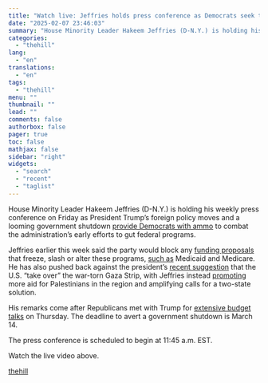 ```yaml
---
title: "Watch live: Jeffries holds press conference as Democrats seek to counter Trump actions"
date: "2025-02-07 23:46:03"
summary: "House Minority Leader Hakeem Jeffries (D-N.Y.) is holding his weekly press conference on Friday as President Trump’s foreign policy moves and a looming government shutdown provide Democrats with ammo to combat the administration’s early efforts to gut federal programs. Jeffries earlier this week said the party would block any funding..."
categories:
  - "thehill"
lang:
  - "en"
translations:
  - "en"
tags:
  - "thehill"
menu: ""
thumbnail: ""
lead: ""
comments: false
authorbox: false
pager: true
toc: false
mathjax: false
sidebar: "right"
widgets:
  - "search"
  - "recent"
  - "taglist"
---
```


House Minority Leader Hakeem Jeffries (D-N.Y.) is holding his weekly press conference on Friday as President Trump’s foreign policy moves and a looming government shutdown [provide Democrats with ammo](https://thehill.com/homenews/house/5123216-jeffries-government-shutdown-trump-orders/) to combat the administration’s early efforts to gut federal programs.

Jeffries earlier this week said the party would block any [funding proposals](https://thehill.com/policy/healthcare/5129158-elon-musk-cms-access/) that freeze, slash or alter these programs, [such as](https://thehill.com/policy/healthcare/5129158-elon-musk-cms-access/) Medicaid and Medicare. He has also pushed back against the president’s [recent suggestion](https://thehill.com/policy/international/5127021-trump-us-takeover-gaza/) that the U.S. “take over” the war-torn Gaza Strip, with Jeffries instead [promoting](https://thehill.com/homenews/house/5128344-hakeem-jeffries-trump-gaza/) more aid for Palestinians in the region and amplifying calls for a two-state solution.

His remarks come after Republicans met with Trump for [extensive budget talks](https://thehill.com/homenews/house/5131668-house-republicans-trump-legislative-agenda/) on Thursday. The deadline to avert a government shutdown is March 14.

The press conference is scheduled to begin at 11:45 a.m. EST.

Watch the live video above.

[thehill](https://thehill.com/video-clips/5132206-watch-live-hakeem-jeffries-democrats-donald-trump-agenda/)
